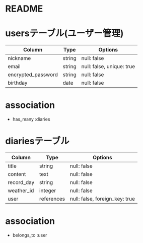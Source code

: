 # README

# usersテーブル(ユーザー管理)
| Column             | Type     | Options                   |
| ------------------ | -------- | ------------------------- |
| nickname           | string   | null: false               |
| email              | string   | null: false, unique: true |
| encrypted_password | string   | null: false               |
| birthday           | date     | null: false               |

# association
- has_many :diaries


# diariesテーブル
| Column             | Type        | Options                        |
| ------------------ | ----------- | ------------------------------ |
| title              | string      | null: false                    |
| content            | text        | null: false                    |
| record_day         | string      | null: false                    |
| weather_id         | integer     | null: false                    |
| user               | references  | null: false, foreign_key: true |              

# association
- belongs_to :user